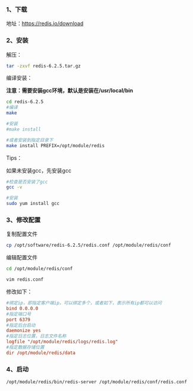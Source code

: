 ### 1、下载

地址：https://redis.io/download



### 2、安装

解压：

```sh
tar -zxvf redis-6.2.5.tar.gz
```

编译安装：

**注意：需要安装gcc环境，默认是安装在/usr/local/bin**

```sh
cd redis-6.2.5
#编译
make

#安装
#make install

#或者安装到指定目录下
make install PREFIX=/opt/module/redis
```

Tips：

如果未安装gcc，先安装gcc

```sh
#检查是否安装了gcc
gcc -v

#安装
sudo yum install gcc
```



### 3、修改配置

复制配置文件

```sh
cp /opt/software/redis-6.2.5/redis.conf /opt/module/redis/conf
```

编辑配置文件

```sh
cd /opt/module/redis/conf

vim redis.conf
```

修改如下：

```conf
#绑定ip，即指定客户端ip，可以绑定多个，或者如下，表示所有ip都可以访问
bind 0.0.0.0
#指定端口号
port 6379
#指定后台启动
daemonize yes
#指定日志位置，日志文件名称
logfile "/opt/module/redis/logs/redis.log"
#指定数据存储位置
dir /opt/module/redis/data
```



### 4、启动

```sh
/opt/module/redis/bin/redis-server /opt/module/redis/conf/redis.conf
```

